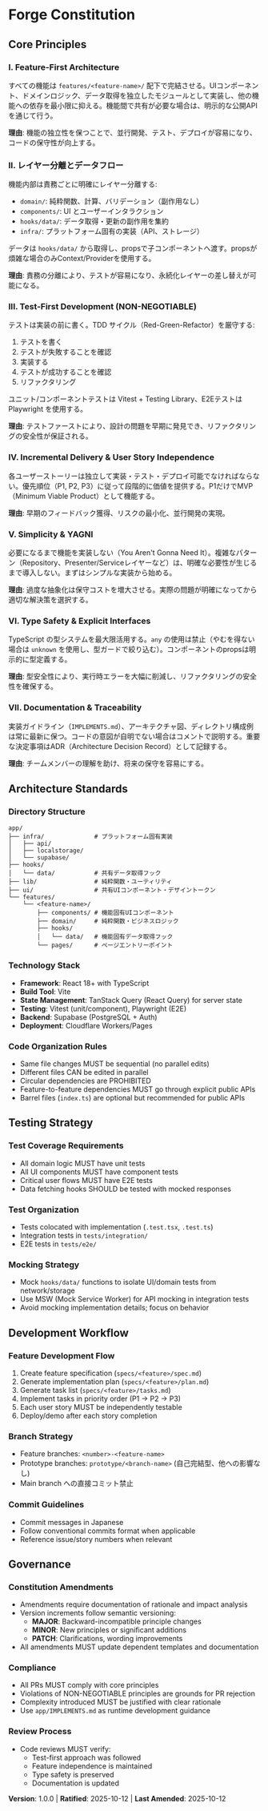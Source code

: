 <!--
Sync Impact Report:
- Version change: [NEW] → 1.0.0
- Initial constitution created based on existing project documentation
- Modified principles: N/A (initial creation)
- Added sections: All core principles, Architecture Standards, Testing Strategy, Governance
- Removed sections: N/A (initial creation)
- Templates requiring updates:
  ✅ constitution.md created
  ⚠ plan-template.md (pending - will align constitution check section)
  ⚠ spec-template.md (pending - will align requirement guidelines)
  ⚠ tasks-template.md (pending - will align task categorization)
- Follow-up TODOs: None
-->

# Forge Constitution

## Core Principles

### I. Feature-First Architecture

すべての機能は `features/<feature-name>/` 配下で完結させる。UIコンポーネント、ドメインロジック、データ取得を独立したモジュールとして実装し、他の機能への依存を最小限に抑える。機能間で共有が必要な場合は、明示的な公開APIを通じて行う。

**理由**: 機能の独立性を保つことで、並行開発、テスト、デプロイが容易になり、コードの保守性が向上する。

### II. レイヤー分離とデータフロー

機能内部は責務ごとに明確にレイヤー分離する:
- `domain/`: 純粋関数、計算、バリデーション（副作用なし）
- `components/`: UI とユーザーインタラクション
- `hooks/data/`: データ取得・更新の副作用を集約
- `infra/`: プラットフォーム固有の実装（API、ストレージ）

データは `hooks/data/` から取得し、propsで子コンポーネントへ渡す。propsが煩雑な場合のみContext/Providerを使用する。

**理由**: 責務の分離により、テストが容易になり、永続化レイヤーの差し替えが可能になる。

### III. Test-First Development (NON-NEGOTIABLE)

テストは実装の前に書く。TDD サイクル（Red-Green-Refactor）を厳守する:
1. テストを書く
2. テストが失敗することを確認
3. 実装する
4. テストが成功することを確認
5. リファクタリング

ユニット/コンポーネントテストは Vitest + Testing Library、E2Eテストは Playwright を使用する。

**理由**: テストファーストにより、設計の問題を早期に発見でき、リファクタリングの安全性が保証される。

### IV. Incremental Delivery & User Story Independence

各ユーザーストーリーは独立して実装・テスト・デプロイ可能でなければならない。優先順位（P1, P2, P3）に従って段階的に価値を提供する。P1だけでMVP（Minimum Viable Product）として機能する。

**理由**: 早期のフィードバック獲得、リスクの最小化、並行開発の実現。

### V. Simplicity & YAGNI

必要になるまで機能を実装しない（You Aren't Gonna Need It）。複雑なパターン（Repository、Presenter/Serviceレイヤーなど）は、明確な必要性が生じるまで導入しない。まずはシンプルな実装から始める。

**理由**: 過度な抽象化は保守コストを増大させる。実際の問題が明確になってから適切な解決策を選択する。

### VI. Type Safety & Explicit Interfaces

TypeScript の型システムを最大限活用する。`any` の使用は禁止（やむを得ない場合は `unknown` を使用し、型ガードで絞り込む）。コンポーネントのpropsは明示的に型定義する。

**理由**: 型安全性により、実行時エラーを大幅に削減し、リファクタリングの安全性を確保する。

### VII. Documentation & Traceability

実装ガイドライン（`IMPLEMENTS.md`）、アーキテクチャ図、ディレクトリ構成例は常に最新に保つ。コードの意図が自明でない場合はコメントで説明する。重要な決定事項はADR（Architecture Decision Record）として記録する。

**理由**: チームメンバーの理解を助け、将来の保守を容易にする。

## Architecture Standards

### Directory Structure

```
app/
├── infra/              # プラットフォーム固有実装
│   ├── api/
│   ├── localstorage/
│   └── supabase/
├── hooks/
│   └── data/           # 共有データ取得フック
├── lib/                # 純粋関数・ユーティリティ
├── ui/                 # 共有UIコンポーネント・デザイントークン
└── features/
    └── <feature-name>/
        ├── components/ # 機能固有UIコンポーネント
        ├── domain/     # 純粋関数・ビジネスロジック
        ├── hooks/
        │   └── data/   # 機能固有データ取得フック
        └── pages/      # ページエントリーポイント
```

### Technology Stack

- **Framework**: React 18+ with TypeScript
- **Build Tool**: Vite
- **State Management**: TanStack Query (React Query) for server state
- **Testing**: Vitest (unit/component), Playwright (E2E)
- **Backend**: Supabase (PostgreSQL + Auth)
- **Deployment**: Cloudflare Workers/Pages

### Code Organization Rules

- Same file changes MUST be sequential (no parallel edits)
- Different files CAN be edited in parallel
- Circular dependencies are PROHIBITED
- Feature-to-feature dependencies MUST go through explicit public APIs
- Barrel files (`index.ts`) are optional but recommended for public APIs

## Testing Strategy

### Test Coverage Requirements

- All domain logic MUST have unit tests
- All UI components MUST have component tests
- Critical user flows MUST have E2E tests
- Data fetching hooks SHOULD be tested with mocked responses

### Test Organization

- Tests colocated with implementation (`.test.tsx`, `.test.ts`)
- Integration tests in `tests/integration/`
- E2E tests in `tests/e2e/`

### Mocking Strategy

- Mock `hooks/data/` functions to isolate UI/domain tests from network/storage
- Use MSW (Mock Service Worker) for API mocking in integration tests
- Avoid mocking implementation details; focus on behavior

## Development Workflow

### Feature Development Flow

1. Create feature specification (`specs/<feature>/spec.md`)
2. Generate implementation plan (`specs/<feature>/plan.md`)
3. Generate task list (`specs/<feature>/tasks.md`)
4. Implement tasks in priority order (P1 → P2 → P3)
5. Each user story MUST be independently testable
6. Deploy/demo after each story completion

### Branch Strategy

- Feature branches: `<number>-<feature-name>`
- Prototype branches: `prototype/<branch-name>` (自己完結型、他への影響なし)
- Main branch への直接コミット禁止

### Commit Guidelines

- Commit messages in Japanese
- Follow conventional commits format when applicable
- Reference issue/story numbers when relevant

## Governance

### Constitution Amendments

- Amendments require documentation of rationale and impact analysis
- Version increments follow semantic versioning:
  - **MAJOR**: Backward-incompatible principle changes
  - **MINOR**: New principles or significant additions
  - **PATCH**: Clarifications, wording improvements
- All amendments MUST update dependent templates and documentation

### Compliance

- All PRs MUST comply with core principles
- Violations of NON-NEGOTIABLE principles are grounds for PR rejection
- Complexity introduced MUST be justified with clear rationale
- Use `app/IMPLEMENTS.md` as runtime development guidance

### Review Process

- Code reviews MUST verify:
  - Test-first approach was followed
  - Feature independence is maintained
  - Type safety is preserved
  - Documentation is updated

**Version**: 1.0.0 | **Ratified**: 2025-10-12 | **Last Amended**: 2025-10-12
